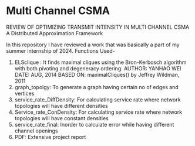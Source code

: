 # Multi Channel CSMA 
 REVIEW OF OPTIMIZING TRANSMIT INTENSITY IN MULTI CHANNEL CSMA A Distributed Approximation Framework

In this repository I have reviewed a work that was basically a part of my summer internship of 2024.
Functions Used-
1) ELSclique : It finds maximal cliques using the Bron-Kerbosch algorithm with
   both pivoting and degeneracy ordering.
   AUTHOR: YANHAO WEI
   DATE: AUG, 2014
   BASED ON: maximalCliques() by Jeffrey Wildman, 2011  
3) graph_topolgy: To generate a graph having  certain no of edges and vertices
4) service_rate_DiffDensity: For calculating service rate where network topologies will have different densities
5) Service_rate_ConDensity:  For calculating service rate where network topologies will have constant densities
6) service_rate_final: Inorder to calculate error while having different channel openings
7) PDF: Extensive project report
